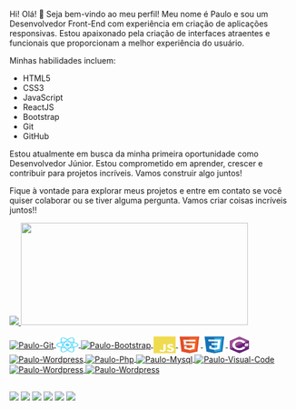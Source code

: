 Hi! Olá! 👋
Seja bem-vindo ao meu perfil! Meu nome é Paulo e sou um Desenvolvedor Front-End com experiência em criação de aplicações responsivas. Estou apaixonado pela criação de interfaces atraentes e funcionais que proporcionam a melhor experiência do usuário.

Minhas habilidades incluem:

- HTML5
- CSS3
- JavaScript
- ReactJS
- Bootstrap
- Git
- GitHub

Estou atualmente em busca da minha primeira oportunidade como Desenvolvedor Júnior. Estou comprometido em aprender, crescer e contribuir para projetos incríveis. Vamos construir algo juntos!

Fique à vontade para explorar meus projetos e entre em contato se você quiser colaborar ou se tiver alguma pergunta. Vamos criar coisas incríveis juntos!!

<div style="display: inline_block">
  <a href="https://github.com/paulo-santos360">
  <img height="30em" src="https://github-readme-stats.vercel.app/api?username=paulo-santos360&show_icons=true&theme=dracula&include_all_commits=true&count_private=true"/>    <img height="180em" width="400" src="https://github-readme-stats.vercel.app/api/top-langs/?username=paulo-santos360&layout-compact&langs_count-16&theme-dracula"/>
</div>
  
  </div>
<div style="display: inline_block"><br>
  <img align="center" alt="Paulo-Git" height="30" width="40" src="https://cdn.jsdelivr.net/gh/devicons/devicon/icons/git/git-plain-wordmark.svg" />
  <img align="center" alt="Paulo-React" height="30" width="40" src="https://raw.githubusercontent.com/devicons/devicon/master/icons/react/react-original.svg">
  <img align="center" alt="Paulo-Bootstrap" height="30" width="40"  src="https://cdn.jsdelivr.net/gh/devicons/devicon/icons/bootstrap/bootstrap-original.svg" />
  <img align="center" alt="Paulo-Js" height="30" width="40" src="https://raw.githubusercontent.com/devicons/devicon/master/icons/javascript/javascript-plain.svg">
  <img align="center" alt="Paulo-HTML" height="30" width="40" src="https://raw.githubusercontent.com/devicons/devicon/master/icons/html5/html5-original.svg">
  <img align="center" alt="Paulo-CSS" height="30" width="40" src="https://raw.githubusercontent.com/devicons/devicon/master/icons/css3/css3-original.svg">
  <img align="center" alt="Paulo-Csharp" height="30" width="40" src="https://raw.githubusercontent.com/devicons/devicon/master/icons/csharp/csharp-original.svg">
  <img align="center" alt="Paulo-Wordpress" height="30" width="40" src="https://cdn.jsdelivr.net/gh/devicons/devicon/icons/laravel/laravel-plain.svg" />
  <img align="center" alt="Paulo-Php" height="30" width="40" src="https://cdn.jsdelivr.net/gh/devicons/devicon/icons/php/php-original.svg" />
  <img align="center" alt="Paulo-Mysql" height="30" width="40" src="https://cdn.jsdelivr.net/gh/devicons/devicon/icons/mysql/mysql-original.svg" />
  <img align="center" alt="Paulo-Visual-Code" height="30" width="40" src="https://cdn.jsdelivr.net/gh/devicons/devicon/icons/visualstudio/visualstudio-plain.svg" />
  <img align="center" alt="Paulo-Wordpress" height="30" width="40" src="https://cdn.jsdelivr.net/gh/devicons/devicon/icons/wordpress/wordpress-original.svg" />
  <img align="center" alt="Paulo-Wordpress" height="30" width="40" src="https://cdn.jsdelivr.net/gh/devicons/devicon/icons/woocommerce/woocommerce-original-wordmark.svg" />



 ##
 
<div> 
  <a href="" target="_blank"><img src="https://img.shields.io/badge/YouTube-FF0000?style=for-the-badge&logo=youtube&logoColor=white" target="_blank"></a>
  <a href="" target="_blank"><img src="https://img.shields.io/badge/-Instagram-%23E4405F?style=for-the-badge&logo=instagram&logoColor=white" target="_blank"></a>
 	<a href="" target="_blank"><img src="https://img.shields.io/badge/Twitch-9146FF?style=for-the-badge&logo=twitch&logoColor=white" target="_blank"></a>
 <a href="" target="_blank"><img src="https://img.shields.io/badge/Discord-7289DA?style=for-the-badge&logo=discord&logoColor=white" target="_blank"></a> 
  <a href = "paulo_360nd@outlook.com"><img src="https://img.shields.io/badge/-Gmail-%23333?style=for-the-badge&logo=gmail&logoColor=white" target="_blank"></a>
  <a href="https://www.linkedin.com/in/paulo-santos-633593235/" target="_blank"><img src="https://img.shields.io/badge/-LinkedIn-%230077B5?style=for-the-badge&logo=linkedin&logoColor=white" target="_blank"></a> 
    
</div>



</div>


